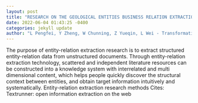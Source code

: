 ```yaml
--- 
layout: post 
title: "RESEARCH ON THE GEOLOGICAL ENTITIES BUSINESS RELATION EXTRACTION BASED ON THE BOOTSTRAPPING METHOD." 
date: 2022-06-04 01:43:25 -0400 
categories: jekyll update 
author: "L Pengfei, Y Zheng, W Chunning, Z Yueqin, L Wei - Transformations in Business & , 2022" 
--- 
```

The purpose of entity-relation extraction research is to extract structured entity-relation data from unstructured documents. Through entity-relation extraction technology, scattered and independent literature resources can be constructed into a knowledge system with interrelated and multi dimensional content, which helps people quickly discover the structural context between entities, and obtain target information intuitively and systematically. Entity-relation extraction research methods Cites: Textrunner: open information extraction on the web